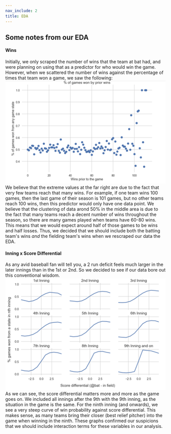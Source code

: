 ```yaml
---
nav_include: 2
title: EDA
---
```


## Some notes from our EDA

#### Wins
Initially, we only scraped the number of wins that the team at bat had, and were planning on using that as a predictor for who would win the game. However, when we scattered the number of wins against the percentage of times that team won a game, we saw the following:
![Wins vs Win %](./images/eda_wins.png)
We believe that the extreme values at the far right are due to the fact that very few teams reach that many wins. For example, if one team wins 100 games, then the last game of their season is 101 games, but no other teams reach 100 wins, then this predictor would only have one data point. We believe that the clustering of data arond 50% in the middle area is due to the fact that many teams reach a decent number of wins throughout the season, so there are many games played when teams have 60-80 wins. This means that we would expect around half of those games to be wins and half losses. Thus, we decided that we should include both the batting team's wins _and_ the fielding team's wins when we rescraped our data the EDA. 

#### Inning x Score Differential
As any avid baseball fan will tell you, a 2 run deficit feels much larger in the later innings than in the 1st or 2nd. So we decided to see if our data bore out this conventional wisdom.
![Wins vs Inning x Score Differential](./images/eda_inning.png)
As we can see, the score differential matters more and more as the game goes on. We included all innings after the 9th with the 9th inning, as the situation in the game is the same. For the ninth inning (and onwards), we see a very steep curve of win probability against score differential. This makes sense, as many teams bring their closer (best relief pitcher) into the game when winning in the ninth. These graphs confirmed our suspicions that we should include interaction terms for these variables in our analysis.



